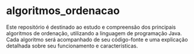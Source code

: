 # algoritmos_ordenacao
 Este repositório é destinado ao estudo e compreensão dos principais algoritmos de ordenação, utilizando a linguagem de programação Java. Cada algoritmo será acompanhado de seu código-fonte e uma explicação detalhada sobre seu funcionamento e características.
